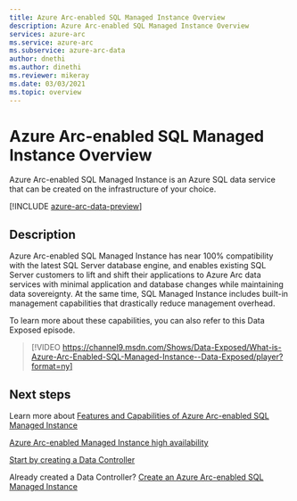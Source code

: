 ```yaml
---
title: Azure Arc-enabled SQL Managed Instance Overview
description: Azure Arc-enabled SQL Managed Instance Overview
services: azure-arc
ms.service: azure-arc
ms.subservice: azure-arc-data
author: dnethi
ms.author: dinethi
ms.reviewer: mikeray
ms.date: 03/03/2021
ms.topic: overview
---
```


# Azure Arc-enabled SQL Managed Instance Overview

Azure Arc-enabled SQL Managed Instance is an Azure SQL data service that can be created on the infrastructure of your choice. 

[!INCLUDE [azure-arc-data-preview](../../../includes/azure-arc-data-preview.md)]

## Description

Azure Arc-enabled SQL Managed Instance has near 100% compatibility with the latest SQL Server database engine, and enables existing SQL Server customers to lift and shift their applications to Azure Arc data services with minimal application and database changes while maintaining data sovereignty. At the same time, SQL Managed Instance includes built-in management capabilities that drastically reduce management overhead. 

To learn more about these capabilities, you can also refer to this Data Exposed episode.
> [!VIDEO https://channel9.msdn.com/Shows/Data-Exposed/What-is-Azure-Arc-Enabled-SQL-Managed-Instance--Data-Exposed/player?format=ny]

## Next steps

Learn more about [Features and Capabilities of Azure Arc-enabled SQL Managed Instance](managed-instance-features.md)

[Azure Arc-enabled Managed Instance high availability](managed-instance-high-availability.md)

[Start by creating a Data Controller](create-data-controller.md)

Already created a Data Controller? [Create an Azure Arc-enabled SQL Managed Instance](create-sql-managed-instance.md)
